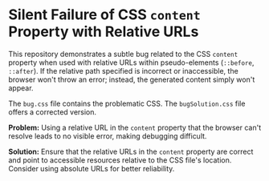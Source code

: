 # Silent Failure of CSS `content` Property with Relative URLs

This repository demonstrates a subtle bug related to the CSS `content` property when used with relative URLs within pseudo-elements (`::before`, `::after`).  If the relative path specified is incorrect or inaccessible, the browser won't throw an error; instead, the generated content simply won't appear.

The `bug.css` file contains the problematic CSS. The `bugSolution.css` file offers a corrected version.

**Problem:** Using a relative URL in the `content` property that the browser can't resolve leads to no visible error, making debugging difficult. 

**Solution:** Ensure that the relative URLs in the `content` property are correct and point to accessible resources relative to the CSS file's location.  Consider using absolute URLs for better reliability.